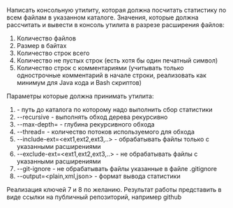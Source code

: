 Написать консольную утилиту, которая должна посчитать статистику по всем файлам в указанном каталоге.
Значения, которые должна рассчитать и вывести в консоль утилита в разрезе расширения файлов:
1. Количество файлов
2. Размер в байтах
3. Количество строк всего
4. Количество не пустых строк (есть хотя бы один печатный символ)
5. Количество строк с комментариями (учитывать только однострочные комментарий в начале строки, реализовать как минимум для Java кода и Bash скриптов)

Параметры которые должна принимать утилита:
1. <path> - путь до каталога по которому надо выполнить сбор статистики
2. --recursive - выполнять обход дерева рекурсивно
3. --max-depth=<number> - глубина рекурсивного обхода
4. --thread=<number> - количество потоков используемого для обхода
5. --include-ext=<ext1,ext2,ext3,..> - обрабатывать файлы только с указанными расширениями
6. --exclude-ext=<ext1,ext2,ext3,..> - не обрабатывать файлы с указанными расширениями
7. --git-ignore - не обрабатывать файлы указанные в файле .gitignore
8. --output=<plain,xml,json> - формат вывода статистики

Реализация ключей 7 и 8 по желанию.
Результат работы представить в виде ссылки на публичный репозиторий, например github

